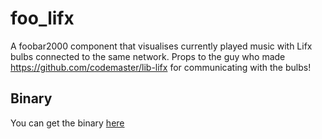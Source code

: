 # foo_lifx
A foobar2000 component that visualises currently played music with Lifx bulbs connected to the same network.
Props to the guy who made https://github.com/codemaster/lib-lifx for communicating with the bulbs!

## Binary
You can get the binary [here](https://mega.nz/#!D0YAVaYL!fHrLtPqdt4y06CHbwr1R8WZywFvD2D5uj4NLXv49QBg)
